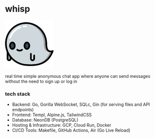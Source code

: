 # whisp

<img src="static/favicon.ico" width="160" />

real time simple anonymous chat app where anyone can send messages without the need to sign up or log in

### tech stack 
- Backend: Go, Gorilla WebSocket, SQLc, Gin (for serving files and API endpoints)
- Frontend: Templ, Alpine.js, TailwindCSS
- Database: NeonDB (PostgreSQL)
- Hosting & Infrastructure: GCP, Cloud Run, Docker
- CI/CD Tools: Makefile, GitHub Actions, Air (Go Live Reload)
